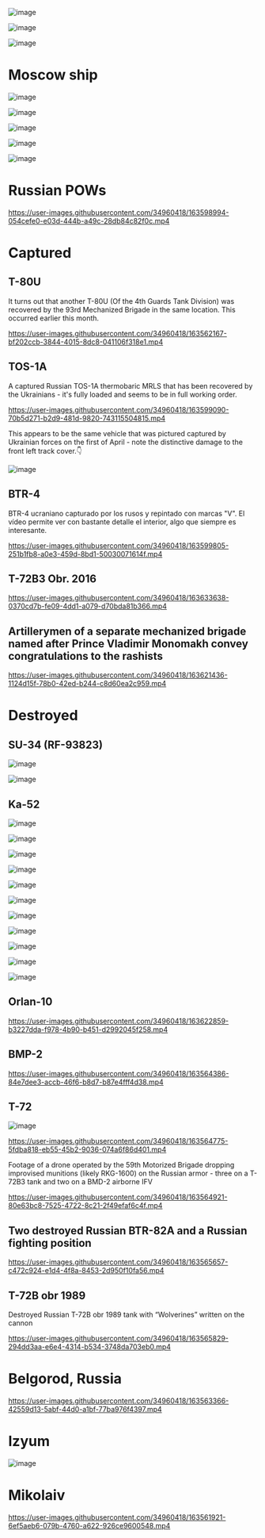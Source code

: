 ![image](https://user-images.githubusercontent.com/34960418/163565452-bbf44b54-88fd-4add-ba33-c2420e60eb12.png)

![image](https://user-images.githubusercontent.com/34960418/163565560-9c0e917d-67b5-40c8-bd68-3be1ba3abcf6.png)

![image](https://user-images.githubusercontent.com/34960418/163632759-7df4bbcb-01da-4a81-8b19-35e6109c5ec2.png)



# Moscow ship

![image](https://user-images.githubusercontent.com/34960418/163615046-0995784a-b696-46cf-a48c-c40681884250.png)

![image](https://user-images.githubusercontent.com/34960418/163615641-72a26a5e-ce68-4668-b7f1-92ea501732d2.png)

![image](https://user-images.githubusercontent.com/34960418/163616659-22973488-ba2b-4433-83cc-fb39bf767eba.png)

![image](https://user-images.githubusercontent.com/34960418/163623444-746dc30a-7d88-4e92-b656-cdd2e2a6bb5e.png)

![image](https://user-images.githubusercontent.com/34960418/163632679-9c7c98e0-5251-4238-9ca8-86c12439e3bc.png)





# Russian POWs

https://user-images.githubusercontent.com/34960418/163598994-054cefe0-e03d-444b-a49c-28db84c82f0c.mp4




# Captured

## T-80U

It turns out that another T-80U (Of the 4th Guards Tank Division) was recovered by the 93rd Mechanized Brigade in the same location. This occurred earlier this month.

https://user-images.githubusercontent.com/34960418/163562167-bf202ccb-3844-4015-8dc8-041106f318e1.mp4


## TOS-1A

A captured Russian TOS-1A thermobaric MRLS that has been recovered by the Ukrainians - it's fully loaded and seems to be in full working order.

https://user-images.githubusercontent.com/34960418/163599090-70b5d271-b2d9-481d-9820-743115504815.mp4

This appears to be the same vehicle that was pictured captured by Ukrainian forces on the first of April - note the distinctive damage to the front left track cover.👇

![image](https://user-images.githubusercontent.com/34960418/163599217-783fb4da-ff15-4ec8-8c51-4f3288ab6348.png)


## BTR-4 

BTR-4 ucraniano capturado por los rusos y repintado con marcas "V". El vídeo permite ver con bastante detalle el interior, algo que siempre es interesante.

https://user-images.githubusercontent.com/34960418/163599805-251b1fb8-a0e3-459d-8bd1-50030071614f.mp4


## T-72B3 Obr. 2016

https://user-images.githubusercontent.com/34960418/163633638-0370cd7b-fe09-4dd1-a079-d70bda81b366.mp4




## Artillerymen of a separate mechanized brigade named after Prince Vladimir Monomakh convey congratulations to the rashists

https://user-images.githubusercontent.com/34960418/163621436-1124d15f-78b0-42ed-b244-c8d60ea2c959.mp4


# Destroyed

## SU-34 (RF-93823)

![image](https://user-images.githubusercontent.com/34960418/163565549-81701c1a-2a61-408e-9768-7143b80a864b.png)

![image](https://user-images.githubusercontent.com/34960418/163565555-bf6649d0-48df-4b7e-9f19-f1ede59a4b8b.png)


## Ka-52

![image](https://user-images.githubusercontent.com/34960418/163562777-10331c09-1203-4c9d-9647-cd9fd43a5fd9.png)

![image](https://user-images.githubusercontent.com/34960418/163562785-6e07d542-7fbd-4912-a1de-f99710205dd7.png)

![image](https://user-images.githubusercontent.com/34960418/163562798-d794ab8b-02a1-466d-8e77-cdbd9106737b.png)

![image](https://user-images.githubusercontent.com/34960418/163562806-e3c573b7-728b-4abc-95ed-fa4b25005642.png)

![image](https://user-images.githubusercontent.com/34960418/163562822-278eb488-b161-48d3-bfd4-2a089777577e.png)

![image](https://user-images.githubusercontent.com/34960418/163562836-c0014aa7-dcfb-4473-b05f-a36431537a5d.png)

![image](https://user-images.githubusercontent.com/34960418/163562844-79bc7e6b-f801-47e4-9fa0-e75039116418.png)

![image](https://user-images.githubusercontent.com/34960418/163562856-c96bbe98-f4af-4e66-8dd0-f13daeb1c151.png)

![image](https://user-images.githubusercontent.com/34960418/163562860-4288fa9a-5258-4160-826a-fd08f5abb712.png)

![image](https://user-images.githubusercontent.com/34960418/163562865-0df2c126-4aed-4e4d-ae72-9b3a443f99de.png)

![image](https://user-images.githubusercontent.com/34960418/163562871-44911638-aa0b-41a5-8faa-6de0d514ffd8.png)


## Orlan-10

https://user-images.githubusercontent.com/34960418/163622859-b3227dda-f978-4b90-b451-d2992045f258.mp4





## BMP-2

https://user-images.githubusercontent.com/34960418/163564386-84e7dee3-accb-46f6-b8d7-b87e4fff4d38.mp4


## T-72

![image](https://user-images.githubusercontent.com/34960418/163566075-9fcbecfc-b4cb-4719-aa11-1db3569270f4.png)

https://user-images.githubusercontent.com/34960418/163564775-5fdba818-eb55-45b2-9036-074a6f86d401.mp4


Footage of a drone operated by the 59th Motorized Brigade dropping improvised munitions (likely RKG-1600) on the Russian armor - three on a T-72B3 tank and two on a BMD-2 airborne IFV

https://user-images.githubusercontent.com/34960418/163564921-80e63bc8-7525-4722-8c21-2f49efaf6c4f.mp4


## Two destroyed Russian BTR-82A and a Russian fighting position

https://user-images.githubusercontent.com/34960418/163565657-c472c924-e1d4-4f8a-8453-2d950f10fa56.mp4


## T-72B obr 1989

Destroyed Russian T-72B obr 1989 tank with “Wolverines” written on the cannon

https://user-images.githubusercontent.com/34960418/163565829-294dd3aa-e6e4-4314-b534-3748da703eb0.mp4


# Belgorod, Russia

https://user-images.githubusercontent.com/34960418/163563366-42559d13-5abf-44d0-a1bf-77ba976f4397.mp4


# Izyum

![image](https://user-images.githubusercontent.com/34960418/163605690-f9a0b64d-730a-4454-9535-89362e4beedd.png)



# Mikolaiv

https://user-images.githubusercontent.com/34960418/163561921-6ef5aeb6-079b-4760-a622-926ce9600548.mp4

